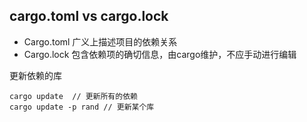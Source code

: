 ## cargo.toml vs cargo.lock

- Cargo.toml 广义上描述项目的依赖关系
- Cargo.lock 包含依赖项的确切信息，由cargo维护，不应手动进行编辑

更新依赖的库

```
cargo update  // 更新所有的依赖
cargo update -p rand // 更新某个库
```

